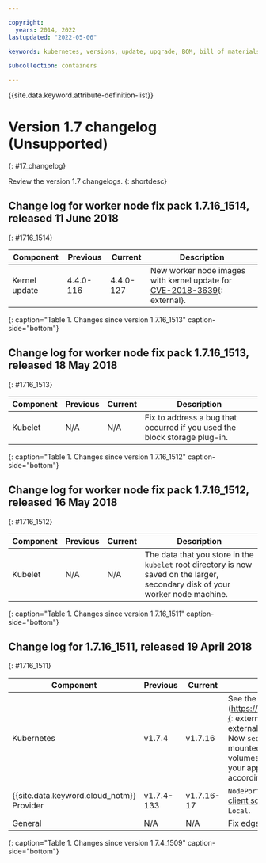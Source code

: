 ```yaml
---

copyright:
  years: 2014, 2022
lastupdated: "2022-05-06"

keywords: kubernetes, versions, update, upgrade, BOM, bill of materials, versions, patch

subcollection: containers

---
```


{{site.data.keyword.attribute-definition-list}}




# Version 1.7 changelog (Unsupported)
{: #17_changelog}

Review the version 1.7 changelogs.
{: shortdesc}

## Change log for worker node fix pack 1.7.16_1514, released 11 June 2018
{: #1716_1514}

| Component | Previous | Current | Description |
| -------------- | -------------- | -------------- | ------------- |
| Kernel update | 4.4.0-116 | 4.4.0-127 | New worker node images with kernel update for [CVE-2018-3639](http://cve.mitre.org/cgi-bin/cvename.cgi?name=CVE-2018-3639){: external}. |
{: caption="Table 1. Changes since version 1.7.16_1513" caption-side="bottom"}


## Change log for worker node fix pack 1.7.16_1513, released 18 May 2018
{: #1716_1513}

| Component | Previous | Current | Description |
| -------------- | -------------- | -------------- | ------------- |
| Kubelet | N/A | N/A | Fix to address a bug that occurred if you used the block storage plug-in. |
{: caption="Table 1. Changes since version 1.7.16_1512" caption-side="bottom"}


## Change log for worker node fix pack 1.7.16_1512, released 16 May 2018
{: #1716_1512}

| Component | Previous | Current | Description |
| -------------- | -------------- | -------------- | ------------- |
| Kubelet | N/A | N/A | The data that you store in the `kubelet` root directory is now saved on the larger, secondary disk of your worker node machine. |
{: caption="Table 1. Changes since version 1.7.16_1511" caption-side="bottom"}


## Change log for 1.7.16_1511, released 19 April 2018
{: #1716_1511}

| Component | Previous | Current | Description |
| -------------- | -------------- | -------------- | ------------- |
| Kubernetes | v1.7.4 | v1.7.16 | See the [Kubernetes release notes](https://github.com/kubernetes/kubernetes/releases/tag/v1.7.16]{: external}. This release addresses [CVE-2017-1002101](https://cve.mitre.org/cgi-bin/cvename.cgi?name=CVE-2017-1002101){: external} and [CVE-2017-1002102](https://cve.mitre.org/cgi-bin/cvename.cgi?name=CVE-2017-1002102){: external} vulnerabilities.   \n Now `secret`, `configMap`, `downwardAPI`, and projected volumes are mounted as read-only. Previously, apps could write data to these volumes, but the system could automatically revert the data. If your apps rely on the previous insecure behavior, modify them accordingly. |
| {{site.data.keyword.cloud_notm}} Provider | v1.7.4-133 | v1.7.16-17 | `NodePort` and `LoadBalancer` services now support [preserving the client source IP](/docs/containers?topic=containers-loadbalancer#lb_source_ip) by setting `service.spec.externalTrafficPolicy` to `Local`. |
| General | N/A | N/A | Fix [edge node](/docs/containers?topic=containers-edge#edge) toleration setup for older clusters. |
{: caption="Table 1. Changes since version 1.7.4_1509" caption-side="bottom"}
